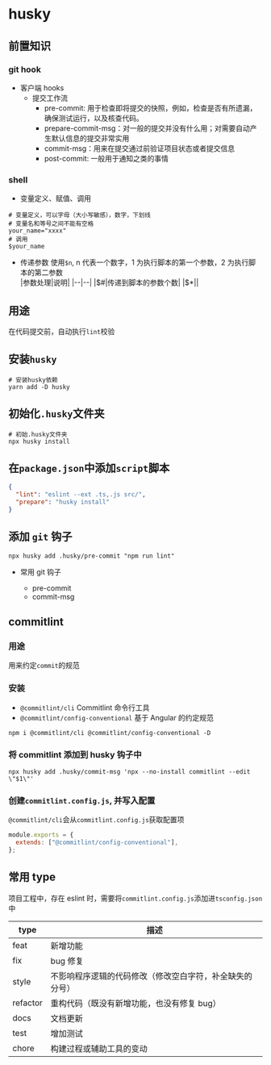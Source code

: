 # husky

## 前置知识

### git hook

- 客户端 hooks
  - 提交工作流
    - pre-commit: 用于检查即将提交的快照，例如，检查是否有所遗漏，确保测试运行，以及核查代码。
    - prepare-commit-msg：对一般的提交并没有什么用；对需要自动产生默认信息的提交非常实用
    - commit-msg：用来在提交通过前验证项目状态或者提交信息
    - post-commit: 一般用于通知之类的事情

### shell

- 变量定义、赋值、调用

```shell
# 变量定义，可以字母（大小写敏感），数字，下划线
# 变量名和等号之间不能有空格
your_name="xxxx"
# 调用
$your_name
```

- 传递参数
  使用`$n`, n 代表一个数字，1 为执行脚本的第一个参数，2 为执行脚本的第二参数  
  |参数处理|说明|
  |--|--|
  |$#|传递到脚本的参数个数|
|$\*||

## 用途

在代码提交前，自动执行`lint`校验

## 安装`husky`

```shell
# 安装husky依赖
yarn add -D husky
```

## 初始化`.husky`文件夹

```shell
# 初始.husky文件夹
npx husky install
```

## 在`package.json`中添加`script`脚本

```json
{
  "lint": "eslint --ext .ts,.js src/",
  "prepare": "husky install"
}
```

## 添加 `git` 钩子

```shell
npx husky add .husky/pre-commit "npm run lint"
```

- 常用 git 钩子

  - pre-commit
  - commit-msg

## commitlint

### 用途

用来约定`commit`的规范

### 安装

- `@commitlint/cli` Commitlint 命令行工具
- `@commitlint/config-conventional` 基于 Angular 的约定规范

```shell
npm i @commitlint/cli @commitlint/config-conventional -D
```

### 将 commitlint 添加到 husky 钩子中

```shell
npx husky add .husky/commit-msg 'npx --no-install commitlint --edit \"$1\"'
```

### 创建`commitlint.config.js`, 并写入配置

`@commitlint/cli`会从`commitlint.config.js`获取配置项

```js
module.exports = {
  extends: ["@commitlint/config-conventional"],
};
```

## 常用 type

项目工程中，存在 eslint 时，需要将`commitlint.config.js`添加进`tsconfig.json`中

| type     | 描述                                                     |
| -------- | -------------------------------------------------------- |
| feat     | 新增功能                                                 |
| fix      | bug 修复                                                 |
| style    | 不影响程序逻辑的代码修改（修改空白字符，补全缺失的分号） |
| refactor | 重构代码（既没有新增功能，也没有修复 bug）               |
| docs     | 文档更新                                                 |
| test     | 增加测试                                                 |
| chore    | 构建过程或辅助工具的变动                                 |
